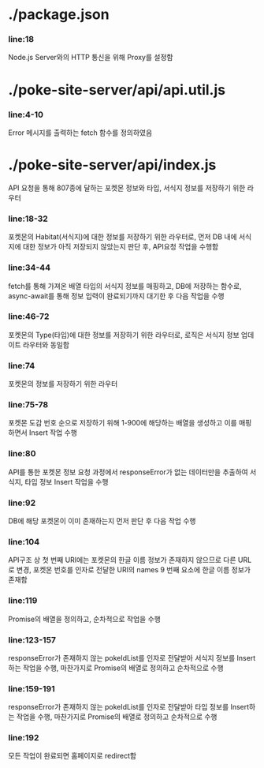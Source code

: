 # ./package.json

### line:18
Node.js Server와의 HTTP 통신을 위해 Proxy를 설정함

# ./poke-site-server/api/api.util.js

### line:4-10
Error 메시지를 출력하는 fetch 함수를 정의하였음

# ./poke-site-server/api/index.js
API 요청을 통해 807종에 달하는 포켓몬 정보와 타입, 서식지 정보를 저장하기 위한 라우터

### line:18-32
포켓몬의 Habitat(서식지)에 대한 정보를 저장하기 위한 라우터로, 먼저 DB 내에 서식지에 대한 정보가 아직 저장되지 않았는지 판단 후, API요청 작업을 수행함

### line:34-44
fetch를 통해 가져온 배열 타입의 서식지 정보를 매핑하고, DB에 저장하는 함수로, async-await를 통해 정보 입력이 완료되기까지 대기한 후 다음 작업을 수행

### line:46-72
포켓몬의 Type(타입)에 대한 정보를 저장하기 위한 라우터로, 로직은 서식지 정보 업데이트 라우터와 동일함

### line:74
포켓몬의 정보를 저장하기 위한 라우터

### line:75-78
포켓몬 도감 번호 순으로 저장하기 위해 1-900에 해당하는 배열을 생성하고 이를 매핑하면서 Insert 작업 수행

### line:80
API를 통한 포켓몬 정보 요청 과정에서 responseError가 없는 데이터만을 추출하여 서식지, 타입 정보 Insert 작업을 수행

### line:92
DB에 해당 포켓몬이 이미 존재하는지 먼저 판단 후 다음 작업 수행

### line:104
API구조 상 첫 번째 URI에는 포켓몬의 한글 이름 정보가 존재하지 않으므로 다른 URL로 변경, 포켓몬 번호를 인자로 전달한 URI의 names 9 번째 요소에 한글 이름 정보가 존재함

### line:119
Promise의 배열을 정의하고, 순차적으로 작업을 수행

### line:123-157
responseError가 존재하지 않는 pokeIdList를 인자로 전달받아 서식지 정보를 Insert하는 작업을 수행, 마찬가지로 Promise의 배열로 정의하고 순차적으로 수행

### line:159-191
responseError가 존재하지 않는 pokeIdList를 인자로 전달받아 타입 정보를 Insert하는 작업을 수행, 마찬가지로 Promise의 배열로 정의하고 순차적으로 수행

### line:192
모든 작업이 완료되면 홈페이지로 redirect함


